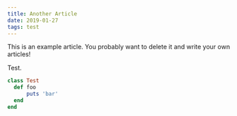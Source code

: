 ```yaml
---
title: Another Article
date: 2019-01-27
tags: test
---
```


This is an example article. You probably want to delete it and write your own articles!

Test.

```ruby
class Test
  def foo
      puts 'bar'
  end
end
```
